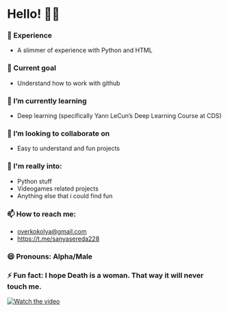 # Hello! 🙋‍♂️

### 🔭 Experience
 - A slimmer of experience with Python and HTML
### 👺 Current goal
 - Understand how to work with github
### 🌱 I’m currently learning
 - Deep learning (specifically Yann LeCun’s Deep Learning Course at CDS)
### 👯 I’m looking to collaborate on
 - Easy to understand and fun projects
### 💬 I'm really into:
 - Python stuff
 - Videogames related projects
 - Anything else that i could find fun
### 📫 How to reach me:
 - overkokolya@gmail.com
 - https://t.me/sanyasereda228
### 😄 Pronouns: Alpha/Male
### ⚡ Fun fact: I hope Death is a woman. That way it will never touch me.
[![Watch the video](https://img.youtube.com/vi/T-I3kgpPeRp00/maxresdefault.jpg)](https://youtu.be/I3kgpPeRp00)